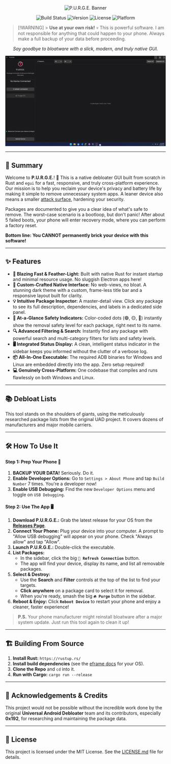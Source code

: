 <p align="center"><img src="assets/img/Banner.png" alt="P.U.R.G.E. Banner"></p>

<p align="center">
  <img alt="Build Status" src="https://img.shields.io/badge/build-passing-brightgreen">
  <img alt="Version" src="https://img.shields.io/badge/version-1.2.0-blue">
  <img alt="License" src="https://img.shields.io/badge/license-MIT-orange">
  <img alt="Platform" src="https://img.shields.io/badge/platform-Windows%20%7C%20Linux-informational">
</p>

> [!WARNING] > **Use at your own risk!** 💀 This is powerful software. I am not responsible for anything that could happen to your phone. Always make a full backup of your data before proceeding.

<p align="center">
  <em>Say goodbye to bloatware with a slick, modern, and truly native GUI.</em>
</p>

![P.U.R.G.E. Screenshot](assets/img/UI.png)

---

## 📖 Summary

Welcome to **P.U.R.G.E.**! 📱 This is a native debloater GUI built from scratch in Rust and `egui` for a fast, responsive, and truly cross-platform experience. Our mission is to help you reclaim your device's privacy and battery life by making it simple to remove unnecessary system apps. A leaner device also means a smaller [attack surface](https://en.wikipedia.org/wiki/Attack_surface), hardening your security.

Packages are documented to give you a clear idea of what's safe to remove. The worst-case scenario is a bootloop, but don't panic! After about 5 failed boots, your phone will enter recovery mode, where you can perform a factory reset.

**Bottom line: You CANNOT permanently brick your device with this software!**

---

## ✨ Features

- **🚀 Blazing Fast & Feather-Light:** Built with native Rust for instant startup and minimal resource usage. No sluggish Electron apps here!
- **🎨 Custom-Crafted Native Interface:** No web-views, no bloat. A stunning dark theme with a custom, frame-less title bar and a responsive layout built for clarity.
- **💡 Intuitive Package Inspector:** A master-detail view. Click any package to see its full description, dependencies, and labels in a dedicated side panel.
- **🚦 At-a-Glance Safety Indicators:** Color-coded dots (🟢, 🟡, 🔴) instantly show the removal safety level for each package, right next to its name.
- **🔍 Advanced Filtering & Search:** Instantly find any package with powerful search and multi-category filters for lists and safety levels.
- **🖥️ Integrated Status Display:** A clean, intelligent status indicator in the sidebar keeps you informed without the clutter of a verbose log.
- **📦 All-In-One Executable:** The required ADB binaries for Windows and Linux are embedded directly into the app. Zero setup required!
- **💻 Genuinely Cross-Platform:** One codebase that compiles and runs flawlessly on both Windows and Linux.

---

## 📚 Debloat Lists

This tool stands on the shoulders of giants, using the meticulously researched package lists from the original UAD project. It covers dozens of manufacturers and major mobile carriers.

---

## 🛠️ How To Use It

#### Step 1: Prep Your Phone 📱

1.  **BACKUP YOUR DATA!** Seriously. Do it.
2.  **Enable Developer Options:** Go to `Settings > About Phone` and tap `Build Number` 7 times. You're a developer now!
3.  **Enable USB Debugging:** Find the new `Developer Options` menu and toggle on `USB Debugging`.

#### Step 2: Use The App 🖥️

1.  **Download P.U.R.G.E.:** Grab the latest release for your OS from the [**Releases Page**](https://github.com/Md-Siam-Mia-Man/UAD-Universal-Android-Debloater/releases).
2.  **Connect Your Phone:** Plug your device into your computer. A prompt to "Allow USB debugging" will appear on your phone. Check "Always allow" and tap "Allow".
3.  **Launch P.U.R.G.E.:** Double-click the executable.
4.  **List Packages:**
    - In the sidebar, click the big **`🔄 Refresh Connection`** button.
    - The app will find your device, display its name, and list all removable packages.
5.  **Select & Destroy:**
    - Use the **Search** and **Filter** controls at the top of the list to find your targets.
    - **Click anywhere** on a package card to select it for removal.
    - When you're ready, smash the big **`🔥 Purge`** button in the sidebar.
6.  **Reboot & Enjoy:** Click **`Reboot Device`** to restart your phone and enjoy a cleaner, faster experience!

> **P.S.** Your phone manufacturer might reinstall bloatware after a major system update. Just run this tool again to clean it up!

---

## 🏗️ Building From Source

1.  **Install Rust:** `https://rustup.rs/`
2.  **Install build dependencies** (see the [eframe docs](https://github.com/emilk/eframe#compiling) for your OS).
3.  **Clone the Repo** and `cd` into it.
4.  **Run with Cargo:** `cargo run --release`

---

## 🙏 Acknowledgements & Credits

This project would not be possible without the incredible work done by the original **Universal Android Debloater** team and its contributors, especially **0x192**, for researching and maintaining the package data.

---

## 📄 License

This project is licensed under the MIT License. See the [LICENSE.md](LICENSE.md) file for details.
